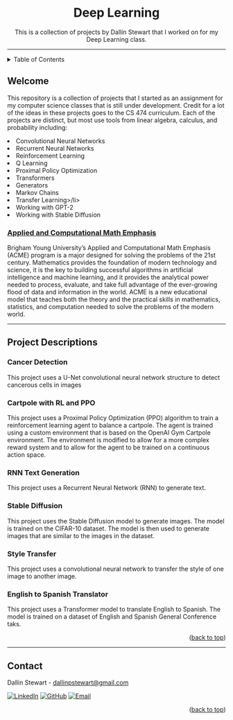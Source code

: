 <a name="readme-top"></a>

<div align="center">
    <h1 align="center">Deep Learning</h1>
    <p align="center">
        This is a collection of projects by Dallin Stewart that I worked on for my Deep Learning class.
    </p>
</div>

<hr>

<!-- TABLE OF CONTENTS -->
<details>
  <summary>Table of Contents</summary>
  <ul>
    <li><a href="#welcome">Welcome</a></li>
    <li><a href="#cancer">Cancer Detection</a></li>
    <li><a href="#cartpole">Cartpole with RL and PPO</a></li>
    <li><a href="#rnn">RNN Text Generation</a></li>
    <li><a href="#stable">Stable Diffusion</a></li>
    <li><a href="#style">Style Transfer</a></li>
    <li><a href="#translator">English to Spanish Translator</a></li>
  </ul>
</details>

<!-- Welcome -->
## Welcome

This repository is a collection of projects that I started as an assignment for my computer science classes that is still 
under development. Credit for a lot of the ideas in these projects goes to the CS 474 curriculum.
Each of the projects are distinct, but most use tools from linear algebra, calculus, and probability 
including:
    <li>Convolutional Neural Networks</li>
    <li>Recurrent Neural Networks</li>
    <li>Reinforcement Learning</li>
    <li>Q Learning</li>
    <li>Proximal Policy Optimization</li>
    <li>Transformers</li>
    <li>Generators</li>
    <li>Markov Chains</li>
    <li>Transfer Learning>/li>
    <li>Working with GPT-2</li>
    <li>Working with Stable Diffusion</li>

### <a href="https://acme.byu.edu/">Applied and Computational Math Emphasis</a>

Brigham Young University’s Applied and Computational Math Emphasis (ACME) program is a major designed for solving the 
problems of the 21st century. Mathematics provides the foundation of modern technology and science, it is the key to 
building successful algorithms in artificial intelligence and machine learning, and it provides the analytical power 
needed to process, evaluate, and take full advantage of the ever-growing flood of data and information in the world. 
ACME is a new educational model that teaches both the theory and the practical skills in mathematics, statistics, and 
computation needed to solve the problems of the modern world.

<hr>

## Project Descriptions

### <a name="cancer">Cancer Detection</a>
This project uses a U-Net convolutional neural network structure to detect cancerous cells in images

### <a name="cartpole">Cartpole with RL and PPO</a>
This project uses a Proximal Policy Optimization (PPO) algorithm to train a reinforcement learning agent to balance a 
cartpole. The agent is trained using a custom environment that is based on the OpenAI Gym Cartpole environment. The 
environment is modified to allow for a more complex reward system and to allow for the agent to be trained on a 
continuous action space.

### <a name="rnn">RNN Text Generation</a>
This project uses a Recurrent Neural Network (RNN) to generate text.

### <a name="stable">Stable Diffusion</a>
This project uses the Stable Diffusion model to generate images. The model is trained on the CIFAR-10 dataset. The 
model is then used to generate images that are similar to the images in the dataset.

### <a name="style">Style Transfer</a>
This project uses a convolutional neural network to transfer the style of one image to another image.

### <a name="translator">English to Spanish Translator</a>
This project uses a Transformer model to translate English to Spanish. The model is trained on a dataset of English 
and Spanish General Conference taks.

<p align="right">(<a href="#readme-top">back to top</a>)</p>

<hr>

<!-- CONTACT -->
## Contact

Dallin Stewart - dallinpstewart@gmail.com

[![LinkedIn][linkedin-icon]][linkedin-url]
[![GitHub][github-icon]][github-url]
[![Email][email-icon]][email-url]


<p align="right">(<a href="#readme-top">back to top</a>)</p>


<!-- MARKDOWN LINKS & IMAGES -->
[Python-icon]: https://img.shields.io/badge/Python-3776AB?style=for-the-badge&logo=python&logoColor=white
[Python-url]: https://www.python.org/

[NumPy-icon]: https://img.shields.io/badge/NumPy-2596be?style=for-the-badge&logo=numpy&logoColor=white
[NumPy-url]: https://numpy.org/

[Pandas-icon]: https://img.shields.io/badge/Pandas-120756?style=for-the-badge&logo=pandas&logoColor=white
[Pandas-url]: https://pandas.pydata.org/


[linkedIn-icon]: https://img.shields.io/badge/LinkedIn-0077B5?style=for-the-badge&logo=linkedin&logoColor=white
[linkedIn-url]: https://www.linkedin.com/in/dallinstewart/

[github-icon]: https://img.shields.io/badge/GitHub-100000?style=for-the-badge&logo=github&logoColor=white
[github-url]: https://github.com/binDebug3

[Email-icon]: https://img.shields.io/badge/Email-D14836?style=for-the-badge&logo=gmail&logoColor=white
[Email-url]: mailto:dallinpstewart@gmail.com

